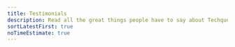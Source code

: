 ```yaml
---
title: Testimonials
description: Read all the great things people have to say about Techqueria!
sortLatestFirst: true
noTimeEstimate: true
---
```

